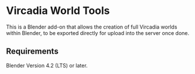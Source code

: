 # Vircadia World Tools

This is a Blender add-on that allows the creation of full Vircadia worlds within Blender, to be exported directly for upload into the server once done.

## Requirements

Blender Version 4.2 (LTS) or later.


